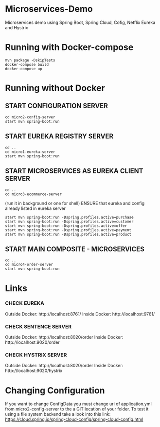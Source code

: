 # Microservices-Demo
Microservices demo using Spring Boot, Spring Cloud, Cofig, Netflix Eureka and Hystrix


# Running with Docker-compose
```
mvn package -DskipTests
docker-compose build
docker-compose up

```

# Running without Docker
## START CONFIGURATION SERVER
```
cd micro2-config-server
start mvn spring-boot:run
```
## START EUREKA REGISTRY SERVER
```
cd ..
cd micro1-eureka-server
start mvn spring-boot:run
```
## START MICROSERVICES AS EUREKA CLIENT SERVER ######
```
cd ..
cd micro3-ecommerce-server
```
(run it in background or one for shell)
ENSURE that eureka and config already listed in eureka server
```
start mvn spring-boot:run -Dspring.profiles.active=purchase
start mvn spring-boot:run -Dspring.profiles.active=customer
start mvn spring-boot:run -Dspring.profiles.active=offer
start mvn spring-boot:run -Dspring.profiles.active=payment
start mvn spring-boot:run -Dspring.profiles.active=product
```

## START MAIN COMPOSITE - MICROSERVICES

```
cd ..
cd micro4-order-server
start mvn spring-boot:run
```

# Links


### CHECK EUREKA

Outside Docker: http://localhost:8761/
Inside Docker: http://localhost:9761/

### CHECK SENTENCE SERVER

Outside Docker: http://localhost:8020/order
Inside Docker: http://localhost:9020/order

### CHECK HYSTRIX SERVER

Outside Docker: http://localhost:8020/order
Inside Docker: http://localhost:9020/hystrix

# Changing Configuration

If you want to change ConfigData you must change uri of application.yml from micro2-config-server to the a GIT location of your folder.
To test it using a file system backend take a look into this link: https://cloud.spring.io/spring-cloud-config/spring-cloud-config.html


